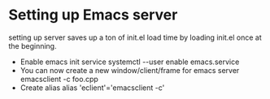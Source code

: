 # Setting up Emacs server
setting up server saves up a ton of init.el load time by loading init.el once at the beginning.
* Enable emacs init service
  systemctl --user enable emacs.service
* You can now create a new window/client/frame for emacs server
  emacsclient -c foo.cpp
* Create alias
  alias 'eclient'='emacsclient -c'
